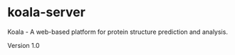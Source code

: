 # koala-server
Koala - A web-based platform for protein structure prediction and analysis.

Version 1.0
